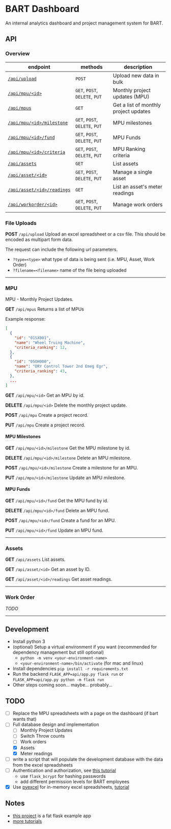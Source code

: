 # BART Dashboard

An internal analytics dashboard and project management system for BART.

## API

### Overview

| endpoint                                                | methods                        | description                           |
| ------------------------------------------------------- | ------------------------------ | ------------------------------------- |
| [`/api/upload`](#File-Uploads "/api/upload")            | `POST`                         | Upload new data in bulk               |
| [`/api/mpu/<id>`](#MPU "/api/mpu")                      | `GET`, `POST`, `DELETE`, `PUT` | Monthly project updates (MPU)         |
| [`/api/mpus`](#MPU "/api/mpus")                         | `GET`                          | Get a list of monthly project updates |
| [`/api/mpu/<id>/milestone`](#MPU-milestones "/api/mpu") | `GET`, `POST`, `DELETE`, `PUT` | MPU milestones                        |
| [`/api/mpu/<id>/fund`](#MPU-funds "/api/mpu")           | `GET`, `POST`, `DELETE`, `PUT` | MPU Funds                             |
| [`/api/mpu/<id>/criteria`](#MPU "/api/mpu")             | `GET`, `POST`, `DELETE`, `PUT` | MPU Ranking criteria                  |
| [`/api/assets`](#Assets "/api/assets")                  | `GET`                          | List assets                           |
| [`/api/asset/<id>`](#Assets "/api/asset")               | `GET`, `POST`, `DELETE`, `PUT` | Manage a single asset                 |
| [`/api/asset/<id>/readings`](#Assets "/api/asset")      | `GET`                          | List an asset's meter readings        |
| [`/api/workorder/<id>`](#work-order "/api/workorder")   | `GET`, `POST`, `DELETE`, `PUT` | Manage work orders                    |

### File Uploads

**POST** `/api/upload` Upload an excel spreadsheet or a csv file. This should be encoded as multipart form data.

The request can include the following url parameters.

- `?type=<type>` what type of data is being sent (i.e. MPU, Asset, Work Order)
- `?filename=<filename>` name of the file being uploaded

---

### MPU

MPU - Monthly Project Updates.

**GET** `/api/mpus` Returns a list of MPUs

Example response:

```json
[
  {
    "id": "01SX001",
    "name": "Wheel Truing Machine",
    "criteria_ranking": 12,
  },
  {
    "id": "05OH000",
    "name": "ORY Control Tower 2nd Emeg Egr",
    "criteria_ranking": 43,
  },
  ...
]
```

**GET** `/api/mpu/<id>` Get an MPU by id.

**DELETE** `/api/mpu/<id>` Delete the monthly project update.

**POST** `/api/mpu` Create a project record.

**PUT** `/api/mpu` Create a project record.

#### MPU Milestones

**GET** `/api/mpu/<id>/milestone` Get the MPU milestone by id.

**DELETE** `/api/mpu/<id>/milestone` Delete an MPU milestone.

**POST** `/api/mpu/<id>/milestone` Create a milestone for an MPU.

**PUT** `/api/mpu/<id>/milestone` Update an MPU milestone.

#### MPU Funds

**GET** `/api/mpu/<id>/fund` Get the MPU fund by id.

**DELETE** `/api/mpu/<id>/fund` Delete an MPU fund.

**POST** `/api/mpu/<id>/fund` Create a fund for an MPU.

**PUT** `/api/mpu/<id>/fund` Update an MPU fund.

---

### Assets

**GET** `/api/assets` List assets.

**GET** `/api/asset/<id>` Get an asset by ID.

**GET** `/api/asset/<id>/readings` Get asset readings.

---

### Work Order

_TODO_

---

## Development

- Install python 3
- (optional) Setup a virtual environment if you want (recommended for dependency
  management but still optional)
  - `python -m venv <your-environment-name>`
  - `<your-environment-name>/bin/activate` (for mac and linux)
- Install dependencies `pip install -r requirements.txt`
- Run the backend `FLASK_APP=api/app.py flask run` or `FLASK_APP=api/app.py python -m flask run`
- Other steps coming soon... maybe... probably...

## TODO

- [ ] Replace the MPU spreadsheets with a page on the dashboard (if bart wants that)
- [ ] Full database design and implementation
  - [ ] Monthly Project Updates
  - [ ] Switch Throw counts
  - [ ] Work orders
  - [x] Assets
  - [x] Meter readings
- [ ] write a script that will populate the development database with the data from the excel spreadsheets
- [ ] Authentication and authorization, see [this tutorial](https://dev.to/paurakhsharma/flask-rest-api-part-3-authentication-and-authorization-5935)
  - use `flask_bcrypt` for hashing passwords
  - add different permission levels for BART employees
- [x] Use [pyexcel](https://github.com/pyexcel/pyexcel) for in-memory excel spreadsheets, [tutorial](http://docs.pyexcel.org/en/latest/tutorial06.html)

## Notes
* [this project](https://github.com/gothinkster/flask-realworld-example-app) is a fat flask example app
* [more tutorials](https://blog.miguelgrinberg.com/post/the-flask-mega-tutorial-part-i-hello-world)
